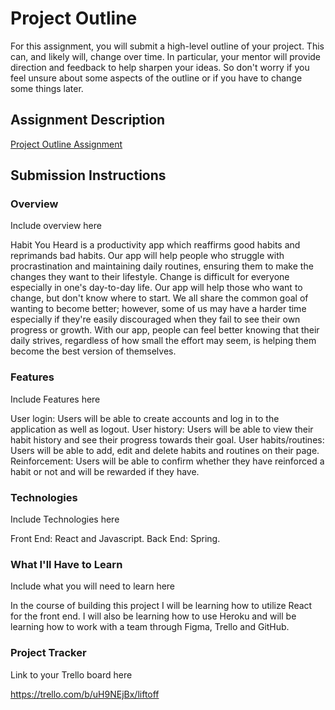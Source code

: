 # Project Outline
For this assignment, you will submit a high-level outline of your project. This can, and likely will, change over time. In particular, your mentor will provide direction and feedback to help sharpen your ideas. So don't worry if you feel unsure about some aspects of the outline or if you have to change some things later.

## Assignment Description
[Project Outline Assignment](https://education.launchcode.org/liftoff/modules/assignments/project-outline)

## Submission Instructions

### Overview
Include overview here

Habit You Heard is a productivity app which reaffirms good habits and reprimands bad habits. Our app will help people who struggle with procrastination and maintaining daily routines, ensuring them to make the changes they want to their lifestyle.
Change is difficult for everyone especially in one's day-to-day life. Our app will help those who want to change, but don't know where to start. We all share the common goal of wanting to become better; however, some of us may have a harder time especially if they're easily discouraged when they fail to see their own progress or growth.
With our app, people can feel better knowing that their daily strives, regardless of how small the effort may seem, is helping them become the best version of themselves.

### Features
Include Features here

User login: Users will be able to create accounts and log in to the application as well as logout.
User history: Users will be able to view their habit history and see their progress towards their goal.
User habits/routines: Users will be able to add, edit and delete habits and routines on their page.
Reinforcement: Users will be able to confirm whether they have reinforced a habit or not and will be rewarded if they have.

### Technologies
Include Technologies here

Front End: React and Javascript.
Back End: Spring.

### What I'll Have to Learn
Include what you will need to learn here

In the course of building this project I will be learning how to utilize React for the front end. I will also be learning how to use
Heroku and will be learning how to work with a team through Figma, Trello and GitHub.

### Project Tracker
Link to your Trello board here

https://trello.com/b/uH9NEjBx/liftoff


